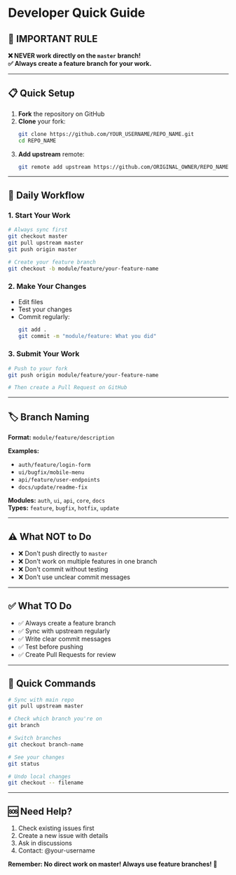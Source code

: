 # Developer Quick Guide

## 🚨 **IMPORTANT RULE**
**❌ NEVER work directly on the `master` branch!**  
**✅ Always create a feature branch for your work.**

---

## 📋 Quick Setup

1. **Fork** the repository on GitHub
2. **Clone** your fork:
   ```bash
   git clone https://github.com/YOUR_USERNAME/REPO_NAME.git
   cd REPO_NAME
   ```
3. **Add upstream** remote:
   ```bash
   git remote add upstream https://github.com/ORIGINAL_OWNER/REPO_NAME.git
   ```

---

## 🔄 Daily Workflow

### 1. Start Your Work
```bash
# Always sync first
git checkout master
git pull upstream master
git push origin master

# Create your feature branch
git checkout -b module/feature/your-feature-name
```

### 2. Make Your Changes
- Edit files
- Test your changes
- Commit regularly:
  ```bash
  git add .
  git commit -m "module/feature: What you did"
  ```

### 3. Submit Your Work
```bash
# Push to your fork
git push origin module/feature/your-feature-name

# Then create a Pull Request on GitHub
```

---

## 🏷️ Branch Naming

**Format:** `module/feature/description`

**Examples:**
- `auth/feature/login-form`
- `ui/bugfix/mobile-menu`
- `api/feature/user-endpoints`
- `docs/update/readme-fix`

**Modules:** `auth`, `ui`, `api`, `core`, `docs`  
**Types:** `feature`, `bugfix`, `hotfix`, `update`

---

## ⚠️ What NOT to Do

- ❌ Don't push directly to `master`
- ❌ Don't work on multiple features in one branch  
- ❌ Don't commit without testing
- ❌ Don't use unclear commit messages

---

## ✅ What TO Do

- ✅ Always create a feature branch
- ✅ Sync with upstream regularly
- ✅ Write clear commit messages
- ✅ Test before pushing
- ✅ Create Pull Requests for review

---

## 🔧 Quick Commands

```bash
# Sync with main repo
git pull upstream master

# Check which branch you're on
git branch

# Switch branches
git checkout branch-name

# See your changes
git status

# Undo local changes
git checkout -- filename
```

---

## 🆘 Need Help?

1. Check existing issues first
2. Create a new issue with details
3. Ask in discussions
4. Contact: @your-username

**Remember: No direct work on master! Always use feature branches! 🚨**
